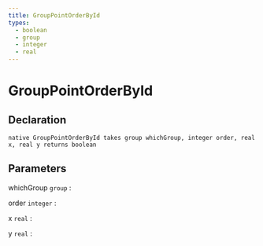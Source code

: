 ```yaml
---
title: GroupPointOrderById
types:
  - boolean
  - group
  - integer
  - real
---
```


# GroupPointOrderById

## Declaration

```jass
native GroupPointOrderById takes group whichGroup, integer order, real x, real y returns boolean
```

## Parameters
whichGroup `group`
: 

order `integer`
: 

x `real`
: 

y `real`
: 

